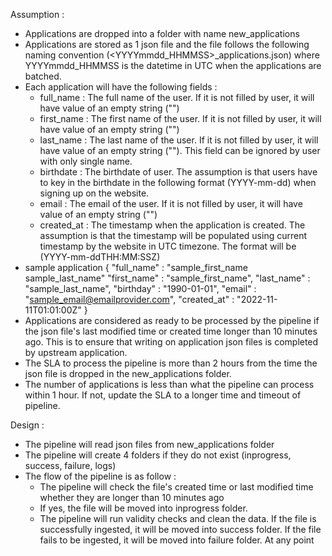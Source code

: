 Assumption :
- Applications are dropped into a folder with name new_applications
- Applications are stored as 1 json file and the file follows the following naming convention (<YYYYmmdd_HHMMSS>_applications.json) where YYYYmmdd_HHMMSS is the datetime in UTC when the applications are batched.
- Each application will have the following fields :
    - full_name     : The full name of the user. If it is not filled by user, it will have value of an empty string ("")
    - first_name    : The first name of the user. If it is not filled by user, it will have value of an empty string ("")
    - last_name     : The last name of the user. If it is not filled by user, it will have value of an empty string (""). This field can be ignored by user with only single name.
    - birthdate      : The birthdate of user. The assumption is that users have to key in the birthdate in the following format (YYYY-mm-dd) when signing up on the website.
    - email         : The email of the user. If it is not filled by user, it will have value of an empty string ("")
    - created_at    : The timestamp when the application is created. The assumption is that the timestamp will be populated using current timestamp by the website in UTC timezone. The format will be (YYYY-mm-ddTHH:MM:SSZ)
- sample application
{
    "full_name"     : "sample_first_name sample_last_name"
    "first_name"    : "sample_first_name",
    "last_name"     : "sample_last_name",
    "birthday"      : "1990-01-01",
    "email"         : "sample_email@emailprovider.com",
    "created_at"    : "2022-11-11T01:01:00Z"
}
- Applications are considered as ready to be processed by the pipeline if the json file's last modified time or created time longer than 10 minutes ago. This is to ensure that writing on application json files is completed by upstream application.
- The SLA to process the pipeline is more than 2 hours from the time the json file is dropped in the new_applications folder.
- The number of applications is less than what the pipeline can process within 1 hour. If not, update the SLA to a longer time and timeout of pipeline.

Design :
- The pipeline will read json files from new_applications folder
- The pipeline will create 4 folders if they do not exist (inprogress, success, failure, logs)
- The flow of the pipeline is as follow :
    - The pipeline will check the file's created time or last modified time whether they are longer than 10 minutes ago
    - If yes, the file will be moved into inprogress folder.
    - The pipeline will run validity checks and clean the data. If the file is successfully ingested, it will be moved into success folder. If the file fails to be ingested, it will be moved into failure folder. At any point 